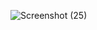 ![Screenshot (25)](https://github.com/user-attachments/assets/57440463-48ac-4ba7-a168-97c122c8da92)
